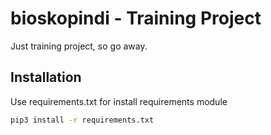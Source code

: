 # bioskopindi - Training Project

Just training project, so go away.

## Installation

Use requirements.txt for install requirements module

```bash
pip3 install -r requirements.txt
```